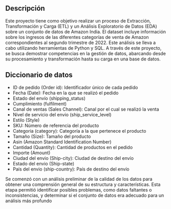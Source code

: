 ## Descripción
Este proyecto tiene como objetivo realizar un proceso de Extracción, Transformación y Carga (ETL) y un Análisis Exploratorio de Datos (EDA) sobre un conjunto de datos de Amazon India. El dataset incluye información sobre los ingresos de las diferentes categorías de venta de Amazon correspondientes al segundo trimestre de 2022. 
Este análisis se lleva a cabo utilizando herramientas de Python y SQL.
A través de este proyecto, se busca demostrar competencias en la gestión de datos, abarcando desde su procesamiento y transformación hasta su carga en una base de datos.


## Diccionario de datos

- ID de pedido (Order id): Identificador único de cada pedido
- Fecha (Date): Fecha en la que se realizó el pedido
- Estado del envío  (shipping_status)
- Cumplimiento (fulfilment)
- Canal de ventas (Sales Channel): Canal por el cual se realizó la venta
- Nivel de servicio del envio (ship_service_level)
- Estilo (Style)
- SKU: Número de referencia del producto
- Categoria (category): Categoría a la que pertenece el producto
- Tamaño (Size): Tamaño del producto
- Asin (Amazon Standard Identification Number)
- Cantidad (Quantity): Cantidad de productos en el pedido
- Importe (Amount)
- Ciudad del envio (Ship-city): Ciudad de destino del envío
- Estado del envio (Ship-state)
- País del envio (ship-country): País de destino del envío


Se comenzó con un análisis preliminar de la calidad de los datos para obtener una comprensión general de su estructura y características. Esta etapa permitió identificar posibles problemas, como datos faltantes o inconsistencias, y determinar si el conjunto de datos era adecuado para un análisis más profundo